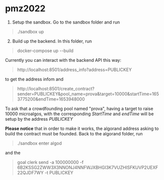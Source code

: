 # pmz2022

1) Setup the sandbox. Go to the sandbox folder and run

> ./sandbox up

2) Build up the backend. In this folder, run

> docker-compose up --build

Currently you can interact with the backend API this way:

> http://localhost:8501/address_info?address=PUBLICKEY

to get the address infom and 

> http://localhost:8501/create_contract?sender=PUBLICKEY&pool_name=prova&target=10000&startTime=1653775200&endTime=1653948000

To ask that a crowdfounding pool named "prova", having a target to raise 10000 microalgos, with the corresponding _StartTime_ and _endTime_ will be setup by the address _PUBLICKEY_

**Please notice** that in order to make it works, the algorand address asking to build the contract must be founded.
Back to the algorand folder, run
> ./sandbox enter algod

and the 

> goal clerk send -a 100000000 -f 6B2KSSG2ZWW3X3NNONJ4NNFWJXBHGI3K7VUZHISFKUVP2UEXF22QJDF7WY -t PUBLICKEY

